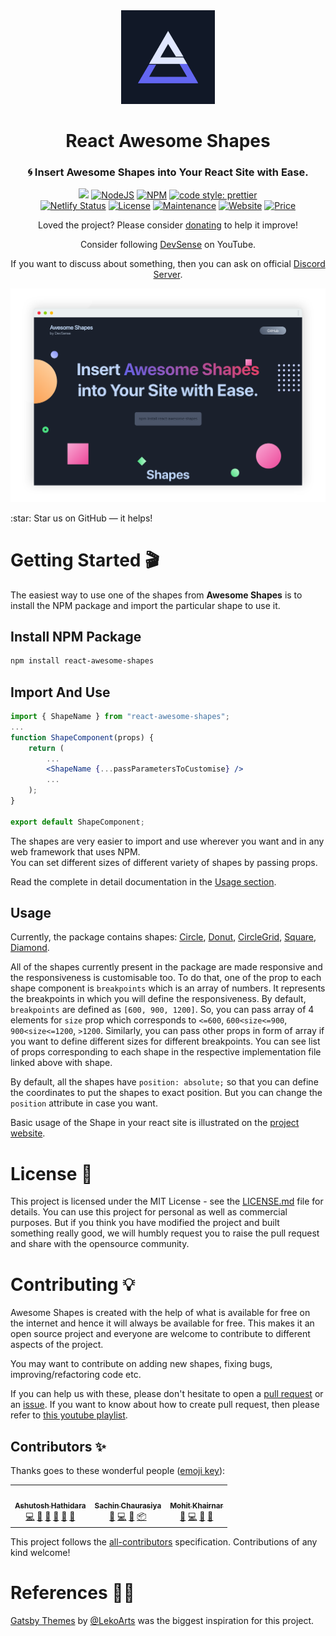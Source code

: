 <div align="center">
<img height="150" alt="preview" src="./public/logo.png" />
</div>

<h1 align="center">React Awesome Shapes</h1> 

<h3 align="center">🌀 Insert Awesome Shapes into Your React Site with Ease.</h3>

<p align="center">
  <a href="https://hits.seeyoufarm.com"><img src="https://hits.seeyoufarm.com/api/count/incr/badge.svg?url=https%3A%2F%2Fgithub.com%2Fashutosh1919%2Freact-awesome-shapes&count_bg=%2379C83D&title_bg=%23555555&icon=&icon_color=%23E7E7E7&title=hits&edge_flat=false"/></a>
  <a href="https://nodejs.org/en/blog/release/v16.14.0/"><img alt="NodeJS" src="https://img.shields.io/badge/node-16.14.0-important?style=flat-square" /></a>
  <a href="https://www.npmjs.com/package/npm/v/8.3.1"><img alt="NPM" src="https://img.shields.io/badge/npm-8.3.1-61DAFB?style=flat-square" /></a>
  <a href="https://github.com/prettier/prettier"><img alt="code style: prettier" src="https://img.shields.io/badge/code_style-prettier-ff69b4.svg?style=flat-square?style=flat-square" /></a>
  <br/>
  <a href="https://app.netlify.com/sites/awesomeshapes/deploys"><img alt="Netlify Status" src="https://api.netlify.com/api/v1/badges/eb7f832f-44d6-4460-af97-fab64038b91c/deploy-status" /></a>
  <a href="https://github.com/ashutosh1919/react-awesome-shapes/blob/main/LICENSE"><img alt="License" src="http://img.shields.io/:license-mit-blue.svg?style=flat-square?style=flat-square" /></a>
  <a href="https://github.com/ashutosh1919/react-awesome-shapes/commits/main"><img alt="Maintenance" src="https://img.shields.io/badge/maintained-yes-green.svg?style=flat-square" /></a>
  <a href="https://awesomeshapes.netlify.app/"><img alt="Website" src="https://img.shields.io/badge/website-up-yellow?style=flat-square" /></a>
  <a href="https://img.shields.io/badge/price-free-ff69b4"><img alt="Price" src="https://img.shields.io/badge/price-free-ff69b4?style=flat-square" /></a>
</p>

<p align="center">Loved the project? Please consider <a href="https://github.com/sponsors/ashutosh1919">donating</a> to help it improve!</p>
<p align="center">Consider following <a href="https://youtube.com/c/DevSense19">DevSense</a> on YouTube.</p>
<p align="center">If you want to discuss about something, then you can ask on official <a href="https://discord.com/invite/GkcbM5bwZr">Discord Server</a>.</p>

<p align="center"> 
    <a href="https://awesomeshapes.netlify.app/" target="_blank">
    <img src="./public/preview.png"></img>
  </a>
</p>
:star: Star us on GitHub — it helps!  

# Getting Started 🎬

The easiest way to use one of the shapes from **Awesome Shapes** is to install the NPM package and import the particular shape to use it.

## Install NPM Package

```bash
npm install react-awesome-shapes
```

## Import And Use

```jsx highlight={1,6}
import { ShapeName } from "react-awesome-shapes";
...
function ShapeComponent(props) {
    return (
        ...
        <ShapeName {...passParametersToCustomise} />
        ...
    );
}

export default ShapeComponent;
```

The shapes are very easier to import and use wherever you want and in any web framework that uses NPM.  
You can set different sizes of different variety of shapes by passing props.

Read the complete in detail documentation in the [Usage section](https://github.com/ashutosh1919/react-awesome-shapes#usage).  


## Usage

Currently, the package contains shapes: [Circle](https://github.com/ashutosh1919/react-awesome-shapes/blob/main/src/lib/shapes/circle.tsx), [Donut](https://github.com/ashutosh1919/react-awesome-shapes/blob/main/src/lib/shapes/donut.tsx), [CircleGrid](https://github.com/ashutosh1919/react-awesome-shapes/blob/main/src/lib/shapes/circlegrid.tsx), [Square](https://github.com/ashutosh1919/react-awesome-shapes/blob/main/src/lib/shapes/square.tsx), [Diamond](https://github.com/ashutosh1919/react-awesome-shapes/blob/main/src/lib/shapes/diamond.tsx).

All of the shapes currently present in the package are made responsive and the responsiveness is customisable too. To do that, one of the prop to each shape component is `breakpoints` which is an array of numbers. It represents the breakpoints in which you will define the responsiveness. By default, `breakpoints` are defined as `[600, 900, 1200]`. So, you can pass array of 4 elements for `size` prop which corresponds to `<=600`, `600<size<=900`, `900<size<=1200`, `>1200`. Similarly, you can pass other props in form of array if you want to define different sizes for different breakpoints. You can see list of props corresponding to each shape in the respective implementation file linked above with shape.

By default, all the shapes have `position: absolute;` so that you can define the coordinates to put the shapes to exact position. But you can change the `position` attribute in case you want.

Basic usage of the Shape in your react site is illustrated on the [project website](https://awesomeshapes.netlify.app/).

# License 📄

This project is licensed under the MIT License - see the [LICENSE.md](https://github.com/ashutosh1919/react-awesome-shapes/blob/main/LICENSE) file for details.
You can use this project for personal as well as commercial purposes. But if you think you have modified the project and built something really good, we will humbly request you to raise the pull request and share with the opensource community.

# Contributing 💡

‌Awesome Shapes is created with the help of what is available for free on the internet and hence it will always be available for free. This makes it an open source project and everyone are welcome to contribute to different aspects of the project.

You may want to contribute on adding new shapes, fixing bugs, improving/refactoring code etc.

If you can help us with these, please don't hesitate to open a [pull request](https://github.com/ashutosh1919/react-awesome-shapes/pulls) or an [issue](https://github.com/ashutosh1919/react-awesome-shapes/issues). If you want to know about how to create pull request, then please refer to [this youtube playlist](https://youtube.com/playlist?list=PLR0CKdeR_FyscaxEksDVXc4UQvlOFLYS6).

## Contributors ✨

Thanks goes to these wonderful people ([emoji key](https://allcontributors.org/docs/en/emoji-key)):

<!-- ALL-CONTRIBUTORS-LIST:START - Do not remove or modify this section -->
<!-- prettier-ignore-start -->
<!-- markdownlint-disable -->
<table>
  <tr>
    <td align="center"><a href="https://github.com/ashutosh1919"><img src="https://avatars.githubusercontent.com/u/20843596?v=4?s=100" width="100px;" alt=""/><br /><sub><b>Ashutosh Hathidara</b></sub></a><br /><a href="https://github.com/ashutosh1919/react-awesome-shapes/commits?author=ashutosh1919" title="Code">💻</a> <a href="#design-ashutosh1919" title="Design">🎨</a> <a href="https://github.com/ashutosh1919/react-awesome-shapes/commits?author=ashutosh1919" title="Documentation">📖</a> <a href="#ideas-ashutosh1919" title="Ideas, Planning, & Feedback">🤔</a> <a href="#maintenance-ashutosh1919" title="Maintenance">🚧</a> <a href="#research-ashutosh1919" title="Research">🔬</a></td>
    <td align="center"><a href="https://sachinchaurasiya.dev/"><img src="https://avatars.githubusercontent.com/u/59080942?v=4?s=100" width="100px;" alt=""/><br /><sub><b>Sachin Chaurasiya</b></sub></a><br /><a href="https://github.com/ashutosh1919/react-awesome-shapes/commits?author=Sachin-chaurasiya" title="Documentation">📖</a> <a href="https://github.com/ashutosh1919/react-awesome-shapes/commits?author=Sachin-chaurasiya" title="Code">💻</a> <a href="#ideas-Sachin-chaurasiya" title="Ideas, Planning, & Feedback">🤔</a> <a href="#platform-Sachin-chaurasiya" title="Packaging/porting to new platform">📦</a></td>
    <td align="center"><a href="http://mohittk.github.io"><img src="https://avatars.githubusercontent.com/u/79041510?v=4?s=100" width="100px;" alt=""/><br /><sub><b>Mohit Khairnar</b></sub></a><br /><a href="#ideas-mohittk" title="Ideas, Planning, & Feedback">🤔</a> <a href="https://github.com/ashutosh1919/react-awesome-shapes/commits?author=mohittk" title="Code">💻</a> <a href="#design-mohittk" title="Design">🎨</a> <a href="https://github.com/ashutosh1919/react-awesome-shapes/commits?author=mohittk" title="Documentation">📖</a></td>
  </tr>
</table>

<!-- markdownlint-restore -->
<!-- prettier-ignore-end -->

<!-- ALL-CONTRIBUTORS-LIST:END -->

This project follows the [all-contributors](https://github.com/all-contributors/all-contributors) specification. Contributions of any kind welcome!

# References 👏🏻

[Gatsby Themes](https://themes.lekoarts.de/) by [@LekoArts](https://github.com/LekoArts) was the biggest inspiration for this project.